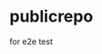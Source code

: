 # publicrepo
for e2e test



























































































































































































































































































































































































































































































































































































































































































































































































































































































































































































































































































































































































































































































































































































































































































































































































































































































































































































































































































































































































































































































































































































































































































































































































































































































































































